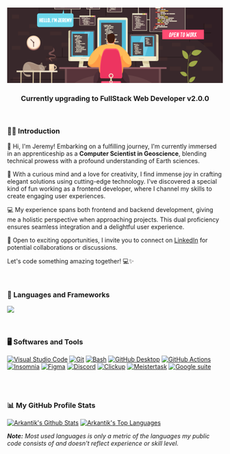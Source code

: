 <!-- Header section -->
<p align="center">
  <img src="https://github.com/Arkantik/Arkantik/blob/main/programmer%20work.png" alt="Jeremy Dohin"/></a>
  <h3 align="center">Currently upgrading to FullStack Web Developer v2.0.0</h3>
</p>
</br>


<!-- Introduction section -->
### 👨‍💻 Introduction
<p>
👋 Hi, I'm Jeremy! Embarking on a fulfilling journey, I'm currently immersed in an apprenticeship as a <b>Computer Scientist in Geoscience</b>, blending technical prowess with a profound understanding of Earth sciences.

🚀 With a curious mind and a love for creativity, I find immense joy in crafting elegant solutions using cutting-edge technology. I've discovered a special kind of fun working as a frontend developer, where I channel my skills to create engaging user experiences.

💻 My experience spans both frontend and backend development, giving me a holistic perspective when approaching projects. This dual proficiency ensures seamless integration and a delightful user experience.

💼 Open to exciting opportunities, I invite you to connect on <a href="https://www.linkedin.com/in/jeremy-dohin/" aria-label="linkedin button">LinkedIn</a> for potential collaborations or discussions.

Let's code something amazing together! 💻✨
</p>
</br>

<!-- Languages and Frameworks badges section -->

### 🧰 Languages and Frameworks 

<p>
  <a href="https://skillicons.dev">
    <img src="https://skillicons.dev/icons?i=html,css,js,ts,sass,docker,react,angular,tailwind,markdown,nodejs,mysql,express&theme=dark" />
  </a>
</p>
</br>

<!-- Softwares and Tools badges section -->
### 🖥️ Softwares and Tools 

<p>
  <a href="#"><img alt="Visual Studio Code" src="https://img.shields.io/badge/Visual%20Studio%20Code-0078d7.svg?logo=visual-studio-code&logoColor=white"/></a>
  <a href="#"><img alt="Git" src="https://img.shields.io/badge/Git-F05033.svg?logo=git&logoColor=white"/></a>
  <a href="#"><img alt="Bash" src="https://img.shields.io/badge/Bash-4EAA25.svg?logo=gnu-bash&logoColor=white"/></a>
  <a href="#"><img alt="GitHub Desktop" src="https://img.shields.io/badge/GitHub%20Desktop-8034A9.svg?logo=github&logoColor=white"/></a>
  <a href="#"><img alt="GitHub Actions" src="https://img.shields.io/badge/GitHub%20Actions-2671E5.svg?logo=github%20actions&logoColor=white"></a>
  <a href="#"><img alt="Insomnia" src="https://img.shields.io/badge/Insomnia-4000BF.svg?logo=insomnia&logoColor=white"></a></a>
  <a href="#"><img alt="Figma" src="https://img.shields.io/badge/Figma-F24E1E.svg?logo=figma&logoColor=white"/></a>
  <a href="#"><img alt="Discord" src="https://img.shields.io/badge/Discord-5865F2.svg?logo=discord&logoColor=white"/></a>
  <a href="#"><img alt="Clickup" src="https://img.shields.io/badge/Clickup-7B68EE.svg?logo=clickup&logoColor=white"/></a>
  <a href="#"><img alt="Meistertask" src="https://img.shields.io/badge/Meistertask-00aaff.svg?logo=meistertask&logoColor=white"/></a>
  <a href="#"><img alt="Google suite" src="https://img.shields.io/badge/Google Suite-yellow.svg?logo=google&logoColor=white"/></a>
</p>
</br>

#

### 📊 My GitHub Profile Stats 

<a href="https://github.com/anuraghazra/github-readme-stats"><img alt="Arkantik's Github Stats" src="https://github-readme-stats.vercel.app/api?username=arkantik&show_icons=true&include_all_commits=true&count_private=true&theme=city_lights&hide_border=true" max-height="192px"/></a>
<a href="https://github.com/anuraghazra/github-readme-stats"><img alt="Arkantik's Top Languages" src="https://github-readme-stats.vercel.app/api/top-langs/?username=arkantik&langs_count=8&layout=compact&include_all_commits=true&count_private=true&theme=city_lights&hide_border=true" max-height="192px"/></a>
          
<i><b>Note:</b> Most used languages is only a metric of the languages my public code consists of and doesn't reflect experience or skill level.</i>
